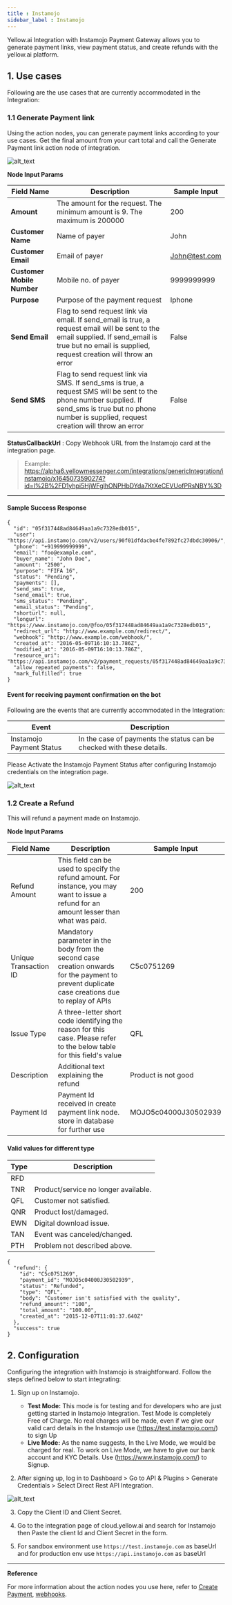 ```yaml
---
title : Instamojo
sidebar_label : Instamojo
---
```



Yellow.ai Integration with Instamojo Payment Gateway allows you to generate payment links, view payment status, and create refunds with the yellow.ai platform. 

## 1. Use cases 

Following are the use cases that are currently accommodated in the Integration:

### 1.1 Generate Payment link

Using the action nodes, you can generate payment links according to your use cases. 
Get the final amount from your cart total and call the Generate Payment link action node of integration.

![alt_text](https://cdn.yellowmessenger.com/Iwuif7lVqcdR1665990538864.png "image_tooltip")


**Node Input Params**

| Field Name | Description | Sample Input |
| -------- | -------- | -------- |
| **Amount**    | The amount for the request. The minimum amount is 9. The maximum is 200000     | 200     |
|**Customer Name** |Name of payer| John |
|**Customer Email**	|Email of payer|John@test.com	|
|**Customer Mobile Number**	|Mobile no. of payer|9999999999	|
|**Purpose**|Purpose of the payment request |Iphone| 
|**Send Email**	| Flag to send request link via email. If send_email is true, a request email will be sent to the email supplied. If send_email is true but no email is supplied, request creation will throw an error |False|
|**Send SMS** |Flag to send request link via SMS. If send_sms is true, a request SMS will be sent to the phone number supplied. If send_sms is true but no phone number is supplied, request creation will throw an error | False|

**StatusCallbackUrl**  : Copy Webhook URL from the Instamojo card at the integration page.
> Example: https://alpha6.yellowmessenger.com/integrations/genericIntegration/instamojo/x1645073590274?id=l%2B%2FD1yhpi5HjWFglhONPHbDYda7KtXeCEVUofPRsNBY%3D


---

#### Sample Success Response
```
{
  "id": "05f317448ad84649aa1a9c7328edb015",
  "user": "https://api.instamojo.com/v2/users/90f01dfdacbe4fe7892fc27dbdc30906/",
  "phone": "+919999999999",
  "email": "foo@example.com",
  "buyer_name": "John Doe",
  "amount": "2500",
  "purpose": "FIFA 16",
  "status": "Pending",
  "payments": [],
  "send_sms": true,
  "send_email": true,
  "sms_status": "Pending",
  "email_status": "Pending",
  "shorturl": null,
  "longurl": "https://www.instamojo.com/@foo/05f317448ad84649aa1a9c7328edb015",
  "redirect_url": "http://www.example.com/redirect/",
  "webhook": "http://www.example.com/webhook/",
  "created_at": "2016-05-09T16:10:13.786Z",
  "modified_at": "2016-05-09T16:10:13.786Z",
  "resource_uri": "https://api.instamojo.com/v2/payment_requests/05f317448ad84649aa1a9c7328edb015/",
  "allow_repeated_payments": false,
  "mark_fulfilled": true
}
```

#### Event for receiving payment confirmation on the bot
Following are the events that are currently accommodated in the Integration:

Event | Description
----- | -----------
Instamojo Payment Status | In the case of payments the status can be checked with these details.

Please Activate the Instamojo Payment Status after configuring Instamojo credentials on the integration page.


![alt_text](https://cdn.yellowmessenger.com/tHfJQScwtIoy1665990705590.png "image_tooltip")

### 1.2 Create a Refund

This will refund a payment made on Instamojo.

**Node Input Params**

|Field Name|Description|Sample Input|
|--- |--- |--- |
|Refund Amount|This field can be used to specify the refund amount. For instance, you may want to issue a refund for an amount lesser than what was paid.|200|
|Unique Transaction ID|Mandatory parameter in the body from the second case creation onwards for the payment to prevent duplicate case creations due to replay of APIs|C5c0751269|
|Issue Type|A three-letter short code identifying the reason for this case. Please refer to the below table for this field's value|QFL|
|Description |Additional text explaining the refund|Product is not good|
|Payment Id|Payment Id received in create payment link node. store in database for further use| MOJO5c04000J30502939|


#### Valid values for different type


|Type|Description|
|--- |--- |
|RFD||Duplicate/delayed payment.|
|TNR|Product/service no longer available.|
|QFL|Customer not satisfied.|
|QNR|Product lost/damaged.|
|EWN|Digital download issue.|
|TAN|Event was canceled/changed.|
|PTH|Problem not described above.|

```
{
  "refund": {
    "id": "C5c0751269",
    "payment_id": "MOJO5c04000J30502939",
    "status": "Refunded",
    "type": "QFL",
    "body": "Customer isn't satisfied with the quality",
    "refund_amount": "100",
    "total_amount": "100.00",
    "created_at": "2015-12-07T11:01:37.640Z"
  },
  "success": true
}
```

## 2. Configuration

Configuring the integration with Instamojo is straightforward. Follow the steps defined below to start integrating:

1. Sign up on Instamojo.
    * __Test Mode:__ This mode is for testing and for developers who are just getting started in Instamojo Integration. Test Mode is completely Free of Charge. No real charges will be made, even if we give our valid card details in the Instamojo use (https://test.instamojo.com/) to sign Up
    * __Live Mode:__ As the name suggests, In the Live Mode, we would be charged for real. To work on Live Mode, we have to give our bank account and KYC Details. Use (https://www.instamojo.com/) to Signup.

2. After signing up, log in to Dashboard > Go to API & Plugins > Generate Credentials > Select Direct Rest API Integration.

![alt_text](https://cdn.yellowmessenger.com/QMOhzge5GSgd1665990761659.png "image_tooltip")

3. Copy the Client ID and Client Secret.

4. Go to the integration page of cloud.yellow.ai and search for Instamojo then Paste the client Id and Client Secret in the form.

5. For sandbox environment use ```https://test.instamojo.com``` as baseUrl and for production env use ```https://api.instamojo.com``` as baseUrl

----

**Reference**

 
For more information about the action nodes you use here, refer to [Create Payment](https://docs.instamojo.com/reference/create-a-payment-request-1), [webhooks](https://docs.instamojo.com/reference/what-is-a-webhook).













